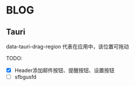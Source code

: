# BLOG

## Tauri

data-tauri-drag-region 代表在应用中，该位置可拖动

TODO:

- [x] Header添加邮件按钮、提醒按钮、设置按钮
- [ ] sfbgusfd
